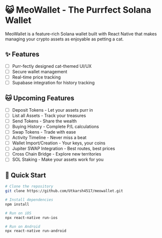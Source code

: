 # 😺 MeoWallet - The Purrfect Solana Wallet

MeoWallet is a feature-rich Solana wallet built with React Native that makes managing your crypto assets as enjoyable as petting a cat.

## ✨ Features

- [ ] Purr-fectly designed cat-themed UI/UX
- [ ] Secure wallet management
- [ ] Real-time price tracking
- [ ] Supabase integration for history tracking

## 🐱 Upcoming Features

- [ ] Deposit Tokens - Let your assets purr in
- [ ] List all Assets - Track your treasures
- [ ] Send Tokens - Share the wealth
- [ ] Buying History - Complete P/L calculations
- [ ] Swap Tokens - Trade with ease
- [ ] Activity Timeline - Never miss a beat
- [ ] Wallet Import/Creation - Your keys, your coins
- [ ] Jupiter SWAP Integration - Best routes, best prices
- [ ] Cross Chain Bridge - Explore new territories
- [ ] SOL Staking - Make your assets work for you

## 🚀 Quick Start

```bash
# Clone the repository
git clone https://github.com/Utkarsh4517/meowallet.git

# Install dependencies
npm install

# Run on iOS
npx react-native run-ios

# Run on Android
npx react-native run-android
```
